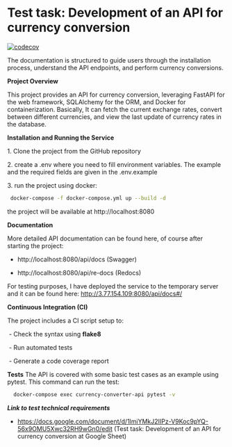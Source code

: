 # Test task: Development of an API for currency conversion
[![codecov](https://codecov.io/gh/Shamsullo/currency_converter_api/main/graph/badge.svg)](https://codecov.io/gh/Shamsullo/currency_converter_api)

The documentation is structured to guide users through the installation process, understand the API endpoints, and perform currency conversions.

**Project Overview**

This project provides an API for currency conversion, leveraging FastAPI for the web framework, SQLAlchemy for the ORM, and Docker for containerization. Basically, It can fetch the current exchange rates, convert between different currencies, and view the last update of currency rates in the database.

**Installation and Running the Service**

1\. Clone the project from the GitHub repository

2\. create a .env where you need to fill environment variables. The example and the required fields are given in the .env.example

3\. run the project using docker: 

 ```bash
  docker-compose -f docker-compose.yml up --build -d
 ```

 the project will be available at http://localhost:8080

**Documentation**

More detailed API documentation can be found here, of course after starting the project: 

 - http://localhost:8080/api/docs (Swagger)

 - http://localhost:8080/api/re-docs (Redocs)

For testing purposes, I have deployed the service to the temporary server and it can be found here: http://3.77.154.109:8080/api/docs#/

**Continuous Integration (CI)**

The project includes a CI script setup to:

 - Check the syntax using **flake8**

 - Run automated tests

 - Generate a code coverage report

 **Tests**
The API is covered with some basic test cases as an example using pytest. This command can run the test:
```bash
  docker-compose exec currency-converter-api pytest -v
```

***Link to test technical requirements***
 - https://docs.google.com/document/d/1lmiYMkJ2IIPz-V9Koc9pYQ-56x9OMU5Xwc32RH9wGn0/edit (Test task: Development of an API for currency conversion
 at Google Sheet)
